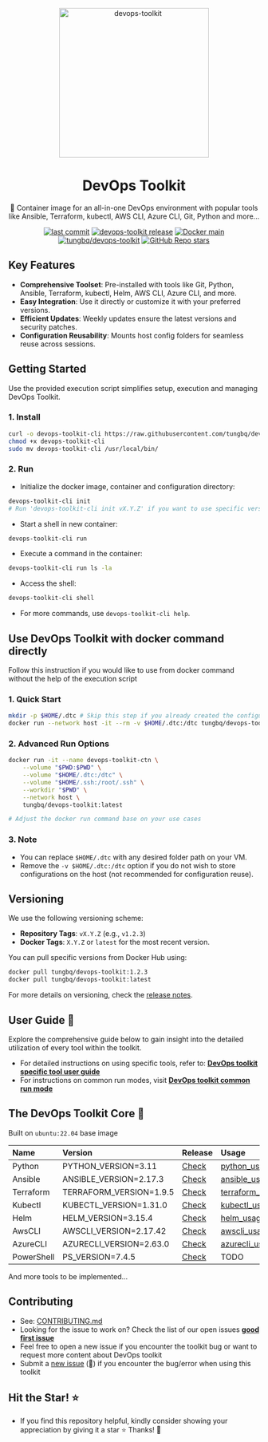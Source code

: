 <p align="center">
  <a href="https://github.com/tungbq/devops-toolkit"><img src="./assets/images/devops-toolkit.jpg" alt="devops-toolkit" height="300"></a>
</p>

<h1 align="center">DevOps Toolkit</h1>

<p align="center">🐳 Container image for an all-in-one DevOps environment with popular tools like Ansible, Terraform, kubectl, AWS CLI, Azure CLI, Git, Python and more...</p>

<p align="center">
  <a href="https://img.shields.io/github/last-commit/tungbq/devops-toolkit/main"><img alt="last commit" src="https://img.shields.io/github/last-commit/tungbq/devops-toolkit/main" /></a>
  <a href="https://github.com/tungbq/devops-toolkit/releases"><img alt="devops-toolkit release" src="https://img.shields.io/github/release/tungbq/devops-toolkit.svg" /></a>
  <a href="[https://hub.docker.com/r/tungbq/devops-toolkit/tags](https://github.com/tungbq/devops-toolkit/actions/workflows/deploy-docker-image-release.yml/badge.svg)">
     <img alt="Docker main" src="https://github.com/tungbq/devops-toolkit/actions/workflows/deploy-docker-image-release.yml/badge.svg"/></a>
  <a href="https://img.shields.io/docker/pulls/tungbq/devops-toolkit"><img alt="tungbq/devops-toolkit" src="https://img.shields.io/docker/pulls/tungbq/devops-toolkit"/></a>
  <a href="https://github.com/tungbq/devops-toolkit/stargazers"><img alt="GitHub Repo stars" src="https://img.shields.io/github/stars/tungbq/devops-toolkit"/></a>
</p>

## Key Features

- **Comprehensive Toolset**: Pre-installed with tools like Git, Python, Ansible, Terraform, kubectl, Helm, AWS CLI, Azure CLI, and more.
- **Easy Integration**: Use it directly or customize it with your preferred versions.
- **Efficient Updates**: Weekly updates ensure the latest versions and security patches.
- **Configuration Reusability**: Mounts host config folders for seamless reuse across sessions.

## Getting Started

Use the provided execution script simplifies setup, execution and managing DevOps Toolkit.

### 1. Install

```bash
curl -o devops-toolkit-cli https://raw.githubusercontent.com/tungbq/devops-toolkit/main/devops-toolkit-cli
chmod +x devops-toolkit-cli
sudo mv devops-toolkit-cli /usr/local/bin/
```

### 2. Run

- Initialize the docker image, container and configuration directory:

```bash
devops-toolkit-cli init
# Run 'devops-toolkit-cli init vX.Y.Z' if you want to use specific version. E.g: devops-toolkit-cli init 1.0.2
```

- Start a shell in new container:

```bash
devops-toolkit-cli run
```

- Execute a command in the container:

```bash
devops-toolkit-cli run ls -la
```

- Access the shell:

```bash
devops-toolkit-cli shell
```

- For more commands, use `devops-toolkit-cli help`.

## Use DevOps Toolkit with docker command directly

Follow this instruction if you would like to use from docker command without the help of the execution script

### 1. Quick Start

```bash
mkdir -p $HOME/.dtc # Skip this step if you already created the configuration folder before
docker run --network host -it --rm -v $HOME/.dtc:/dtc tungbq/devops-toolkit:latest
```

### 2. Advanced Run Options

```bash
docker run -it --name devops-toolkit-ctn \
    --volume "$PWD:$PWD" \
    --volume "$HOME/.dtc:/dtc" \
    --volume "$HOME/.ssh:/root/.ssh" \
    --workdir "$PWD" \
    --network host \
    tungbq/devops-toolkit:latest

# Adjust the docker run command base on your use cases
```

### 3. Note

- You can replace `$HOME/.dtc` with any desired folder path on your VM.
- Remove the `-v $HOME/.dtc:/dtc` option if you do not wish to store configurations on the host (not recommended for configuration reuse).

## Versioning

We use the following versioning scheme:

- **Repository Tags**: `vX.Y.Z` (e.g., `v1.2.3`)
- **Docker Tags**: `X.Y.Z` or `latest` for the most recent version.

You can pull specific versions from Docker Hub using:

```bash
docker pull tungbq/devops-toolkit:1.2.3
docker pull tungbq/devops-toolkit:latest
```

For more details on versioning, check the [release notes](https://github.com/tungbq/devops-toolkit/releases).

## User Guide 📖

Explore the comprehensive guide below to gain insight into the detailed utilization of every tool within the toolkit.

- For detailed instructions on using specific tools, refer to: [**DevOps toolkit specific tool user guide**](./docs/usage/README.md)
- For instructions on common run modes, visit [**DevOps toolkit common run mode**](./docs/usage/run_mode.md)

## The DevOps Toolkit Core 🧰

Built on `ubuntu:22.04` base image

| Name       | Version                 | Release                                                                      | Usage                                              |
| :--------- | :---------------------- | :--------------------------------------------------------------------------- | :------------------------------------------------- |
| Python     | PYTHON_VERSION=3.11     | [Check](https://www.python.org/downloads/source/)                            | [python_usage](./docs/usage/python_usage.md)       |
| Ansible    | ANSIBLE_VERSION=2.17.3  | [Check](https://api.github.com/repos/ansible/ansible/releases/latest)        | [ansible_usage](./docs/usage/ansible_usage.md)     |
| Terraform  | TERRAFORM_VERSION=1.9.5 | [Check](https://releases.hashicorp.com/terraform/)                           | [terraform_usage](./docs/usage/terraform_usage.md) |
| Kubectl    | KUBECTL_VERSION=1.31.0  | [Check](https://dl.k8s.io/release/stable.txt)                                | [kubectl_usage](./docs/usage/kubectl_usage.md)     |
| Helm       | HELM_VERSION=3.15.4     | [Check](https://github.com/helm/helm/releases)                               | [helm_usage](./docs/usage/helm_usage.md)           |
| AwsCLI     | AWSCLI_VERSION=2.17.42  | [Check](https://raw.githubusercontent.com/aws/aws-cli/v2/CHANGELOG.rst)      | [awscli_usage](./docs/usage/awscli_usage.md)       |
| AzureCLI   | AZURECLI_VERSION=2.63.0 | [Check](https://learn.microsoft.com/en-us/cli/azure/release-notes-azure-cli) | [azurecli_usage](./docs/usage/azurecli_usage.md)   |
| PowerShell | PS_VERSION=7.4.5        | [Check](https://github.com/PowerShell/PowerShell/releases)                   | TODO                                               |

And more tools to be implemented...

## Contributing

- See: [CONTRIBUTING.md](./CONTRIBUTING.md)
- Looking for the issue to work on? Check the list of our open issues [**good first issue**](https://github.com/tungbq/devops-toolkit/issues?q=is%3Aissue+is%3Aopen+label%3A%22good+first+issue%22)
- Feel free to open a new issue if you encounter the toolkit bug or want to request more content about DevOps toolkit
- Submit a [new issue](https://github.com/tungbq/devops-toolkit/issues/new) (🐛) if you encounter the bug/error when using this toolkit

## Hit the Star! ⭐

- If you find this repository helpful, kindly consider showing your appreciation by giving it a star ⭐ Thanks! 💖
